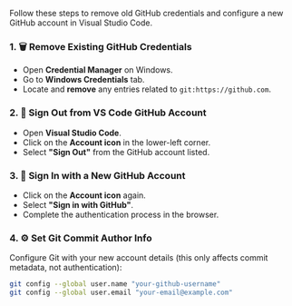 Follow these steps to remove old GitHub credentials and configure a new GitHub account in Visual Studio Code.

### 1. 🗑️ Remove Existing GitHub Credentials
- Open **Credential Manager** on Windows.
- Go to **Windows Credentials** tab.
- Locate and **remove** any entries related to `git:https://github.com`.

### 2. 🚪 Sign Out from VS Code GitHub Account
- Open **Visual Studio Code**.
- Click on the **Account icon** in the lower-left corner.
- Select **"Sign Out"** from the GitHub account listed.

### 3. 🔐 Sign In with a New GitHub Account
- Click on the **Account icon** again.
- Select **"Sign in with GitHub"**.
- Complete the authentication process in the browser.

### 4. ⚙️ Set Git Commit Author Info
Configure Git with your new account details (this only affects commit metadata, not authentication):

```bash
git config --global user.name "your-github-username"
git config --global user.email "your-email@example.com"
```
